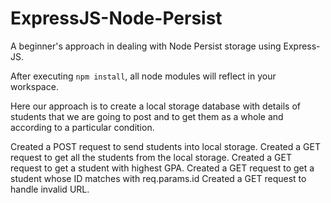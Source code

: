 # ExpressJS-Node-Persist
A beginner's approach in dealing with Node Persist storage using Express-JS.

After executing `npm install`, all node modules will reflect in your workspace.

Here our approach is to create a local storage database with details of students that we are going to post and to get them as a whole and according to a particular condition.

Created a POST request to send students into local storage.
Created a GET request to get all the students from the local storage.
Created a GET request to get a student with highest GPA.
Created a GET request to get a student whose ID matches with req.params.id
Created a GET request to handle invalid URL.


